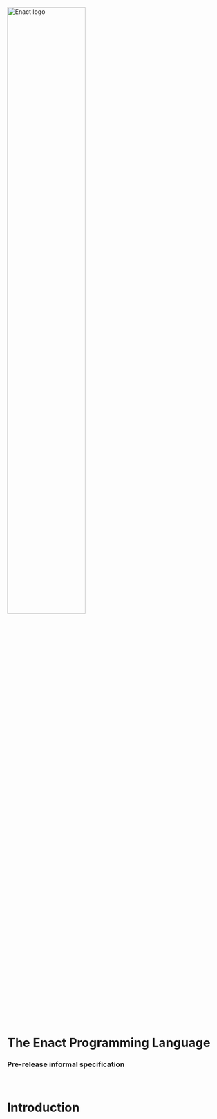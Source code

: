 <img src="https://github.com/enact-lang/enact/blob/master/docs/img/enact-logo-text.png" alt="Enact logo" width="60%" height="60%">

# The Enact Programming Language
### Pre-release informal specification 

<br/>

# Introduction
